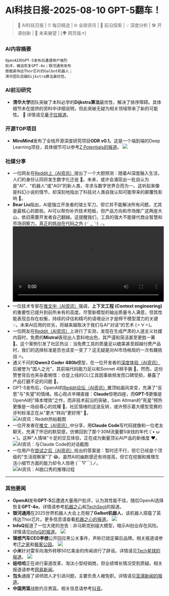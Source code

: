
# AI科技日报-2025-08-10 GPT-5翻车！
> 🤖 AI科技日报 | ⏰ 每日精选 | 🌐 全球资讯 | 🔬 前沿探索 | 💡 深度分析 | 🛠️ 开源创新 | 🚀 未来展望 | [🌍 网页版↗️]
### **AI内容摘要**
```
OpenAI的GPT-5发布后遭遇用户强烈
批评，被迫恢复GPT-4o；银河通用发布
搭载英伟达Thor芯片的Galbot机器人；
清华团队突破Dijkstra算法最优性。
```
### AI前沿研究
*   **清华大学**团队突破了本科必学的**Dijkstra算法**最优性，解决了排序障碍。具体细节未在提供的资料中详细说明，但此突破无疑为相关领域带来了新的可能性。 🚀 详情请见[量子位报道](https://www.qbitai.com/2025/08/320333.html)。
### 开源TOP项目
*   **MiroMind**发布了全栈开源深度研究项目**ODR v0.1**。这是一个端到端的Deep Learning项目，具体细节可以参考[Z Potentials的报道](https://mp.weixin.qq.com/s/x3RbqHsYlAB9iPfoxAAF_g)。
    ![](https://mmbiz.qpic.cn/sz_mmbiz_jpg/Z300vPwLQkn8pm0Uoe5kj3nsa7kXuv91MhJYfKGLz1vXhDFc50ibiamdzicQC3BauJmY6kfb2VHpCAPDW1hjEtSkg/0?wx_fmt=jpeg)
### 社媒分享
*   一位网友在[Reddit上（AI资讯）](https://www.reddit.com/r/artificial/comments/1ml3f0q/prediction_very_soon_people_will_start/)提出了一个大胆预测：随着AI深度融入生活，人们的身份认同将发生数字化迁徙 🤔。未来，或许会涌现出一批自认为是"AI”、"机器人”或"AGI”的新人类，寻求与数字世界合而为一。这听起来像是科幻小说的情节，却深刻地指出了科技对人类自我认知可能带来的颠覆性影响 🤯。
*   **Bear Liu**指出，AI是独立开发者的瑞士军刀，但它并不能解决所有问题，尤其是最核心的那些。AI可以帮你补齐技术短板，但产品方向和市场推广这两座大山，依旧需要开发者自己翻越。这提醒我们，工具的强大不能替代商业智慧和市场洞察力，真正的挑战在代码之外 (╯_╰)╭。
<br/><video src="https://cdn.jsdmirror.com/gh/justlovemaki/imagehub@main/images/2025/08/news_01k27qmp8mf858cv4y11dhfhkc.mp4" controls="controls" width="100%"></video><br/>
*   一位技术专家在[推文中（AI资讯）](https://x.com/omarsar0/status/1953878208744493532)强调，**上下文工程 (Context engineering)** 的重要性已提升到前所未有的高度。尽管新模型的输出质量令人满意，但其性能表现总存在权衡，持续的评估和精巧的语境设计才是榨干模型潜力的关键💡。未来AI应用的优劣，将越来越取决于我们与AI"对话”的艺术 (✧∀✧)。
*   一位网友在[Reddit（AI资讯）](https://www.reddit.com/r/MistralAI/comments/1mlm2e1/mistral_gratuit_vs_chatgpt_5_20mois_pour_la/)上进行了实测，发现在生成严肃的人道主义社媒内容时，免费的**Mistral**表现出人意料地出色，其严谨和简洁甚至更胜一筹 🤔。这个案例引发了社区热议：当免费工具的质量足以媲美甚至超越付费产品时，我们的选择标准是否也该变一变了？这无疑是对AI市场格局的一次有趣挑战 🔥。
*   通义千问的**Qwen3 Coder 480b**模型，在一位开发者的[深度体验（AI资讯）](https://x.com/wwwgoubuli/status/1954016051441938753)后被誉为"国人之光”，其前端代码能力足以和Sonnet 4掰手腕 💪。然而，这份赞誉背后也夹杂着惋惜：仓促上线的CLI工具因事故频发而口碑受损，暴露了产品打磨不足的问题 🤦。
*   GPT-5发布后，OpenAI的[Reddit论坛（AI资讯）](https://x.com/dotey/status/1953987764833145119)置顶帖画风突变，充满了"反思”与"失望”的情绪。核心观点辛辣直接：**Claude**惊艳四座，而**GPT-5**更像是OpenAI的"降本增效”之作，而非技术前沿的突破，Sam Altman的"死星”预热更像是一场自尊心的炫耀 🧐。社区情绪的这波反转，或许预示着大模型竞赛的评判标准正在从"更大”转向"更好用” 🤔。
<br/>![AI资讯：Reddit热帖截图](https://cdn.jsdmirror.com/gh/justlovemaki/imagehub@main/images/2025/08/news_01k27qn0pre9ka66vetgg31zvx.avif)<br/>
*   一位开发者在[推文（AI资讯）](https://x.com/HiTw93/status/1954185110036808173)中分享，用**Claude Code**写代码就像和一位老友聊天，充满了怀旧的默契感，仿佛回到了那个30M流量要5块钱的年代 (´• ω •`)。这种"人情味”十足的交互体验，正在成为衡量顶尖AI产品的新维度 ❤️。
<br/>![AI资讯：与Claude Code的对话截图](https://cdn.jsdmirror.com/gh/justlovemaki/imagehub@main/images/2025/08/news_01k27qn5tbfew8n420c53p1eta.avif)<br/>
*   一位用户在[尝试之后（AI资讯）](https://x.com/vista8/status/1954150813481263496)给出的答案是：暂时还不行，但它已经是个顶级的"生活观察家”了 😂。虽然AI的幽默感还有待提高，但它在挖掘和推理生活小细节方面的能力却令人惊艳 (￣▽￣)ノ。
<br/>![AI资讯：AI脱口秀的推理过程](https://cdn.jsdmirror.com/gh/justlovemaki/imagehub@main/images/2025/08/news_01k27qn87ne8bvhhxczxyf3bw1.avif)<br/>
---
### 其他要闻
*   **OpenAI**发布**GPT-5**后遭遇大量用户批评，认为其性能不佳，随后OpenAI选择恢复**GPT-4o**。详情请参考[机器之心](https://www.jiqizhixin.com/articles/2025-08-09-6)和[TechSpot](https://www.techspot.com/news/109009-backlash-over-horrible-gpt-5-forces-openai-restore.html)的报道。
*   **银河通用**在2025世界机器人大会上亮相了**Galbot机器人**，该机器人搭载了英伟达Thor芯片。更多信息请查看[机器之心的报道](https://www.jiqizhixin.com/articles/2025-08-09)。
    ![](https://cdn.jiqizhixin.com/assets/global/logo-4819103cf20202b394b95f4d561b26f2959f5be5b58198c02f5a869244beff8c.png)
*   **InfoQ**报道了一位大佬的忠告：非马斯克别碰大模型，暗示AI创业存在风险。详情请见[InfoQ的报道](https://www.infoq.cn/article/FsQ4a8vXUP96BmaMmTav?utm_source=rss&utm_medium=article)。
    ![](https://static001.geekbang.org/static/infoq/img/infoq_icon.jpg)
*   **理想汽车CEO李想**公开回应黑公关事件，声称已锁定幕后品牌。相关报道请参考[IT之家](https://www.ithome.com/0/873/952.htm)和[极客公园](https://mp.weixin.qq.com/s/ymbvMJ6WexJJJqeUbv2X6g)。
    ![](https://mmbiz.qpic.cn/mmbiz_jpg/8cu01Kavc5ZjX8UnswbxgdkRoES8fdECgicpibPbwaaMNQ34qdia0CFibyNp9R9eaxFl8uvu7WbNIPoRWTX6CYLhkw/0?wx_fmt=jpeg)
*   **小米**针对雷军向海外转移50亿美金的传闻进行了辟谣。详情请见[Tech星球的报道](https://mp.weixin.qq.com/s/TbqnZlhYaybq9LGX2CUWDg)。
    ![](https://mmbiz.qpic.cn/mmbiz_jpg/uwFfSFSf91toia1xyicJBXF8A7W00fOV9c9Z1MQEUV21OZkd2g8zichVxJV2eZiaYuYeOAITkEBnicdv0iaU9UhFqa5g/0?wx_fmt=jpeg)
*   **娃哈哈**正在进行渠道改革，淘汰小型经销商，但业绩增长情况受到质疑。相关报道请参考[网易新闻](https://www.163.com/dy/article/K6IP6HUR0553VFLH.html)。
*   **包头**通报了讲师团人才引进问题，主要负责人被免职。详情请见[澎湃新闻的报道](https://www.thepaper.cn/newsDetail_forward_31353907)。
*   **中国男篮**战胜约旦男篮。相关信息请参考[抖音](https://www.douyin.com/hot/2198163)。